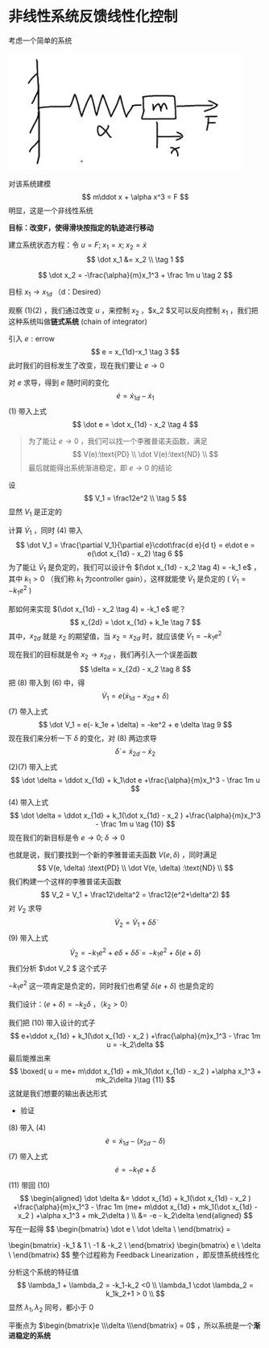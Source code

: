 # 非线性系统反馈线性化控制

考虑一个简单的系统

![4315efa7-f159-44be-be75-0801d775bec5](images/4315efa7-f159-44be-be75-0801d775bec5.png)

对该系统建模
$$
m\ddot x + \alpha x^3 = F
$$
明显，这是一个非线性系统

**目标：改变F，使得滑块按指定的轨迹进行移动** 

建立系统状态方程：令 $u = F;\;x_1 = x;\;x_2 = \dot x$ 
$$
\dot x_1 &= x_2 \\ \tag 1
$$

$$
\dot x_2 = -\frac{\alpha}{m}x_1^3 + \frac 1m u \tag 2
$$

目标 $x_1 \rightarrow x_{1d}$ （d：Desired）

观察 (1)(2) ，我们通过改变 $u$ ，来控制 $x_2$ ，$x_2 $又可以反向控制 $x_1$ ，我们把这种系统叫做**链式系统** (chain of integrator)

引入 $e:\text{errow}$
$$
e = x_{1d}-x_1 \tag 3
$$
此时我们的目标发生了改变，现在我们要让 $e \rightarrow 0$ 

对 $e$ 求导，得到 $e$ 随时间的变化
$$
\dot e = \dot x_{1d} - \dot x_1
$$
(1) 带入上式
$$
\dot e = \dot x_{1d} - x_2 \tag 4
$$

> 为了能让 $e \rightarrow 0$ ，我们可以找一个李雅普诺夫函数，满足
> $$
> V(e):\text{PD} \\
> \dot V(e):\text{ND} \\
> $$
> 最后就能得出系统渐进稳定，即 $e \rightarrow 0$ 的结论

设
$$
V_1 = \frac12e^2 \\ \tag 5
$$
显然 $V_1$ 是正定的

计算 $\dot V_1$ ，同时 (4) 带入
$$
\dot V_1 = \frac{\partial V_1}{\partial e}\cdot\frac{d e}{d t} = e\dot e
= e(\dot x_{1d} - x_2) 
\tag 6
$$
为了能让 $\dot V_1$ 是负定的，我们可以设计令 $(\dot x_{1d} - x_2 \tag 4) = -k_1 e$ ，其中 $k_1 > 0$ （我们称 $k_1$ 为controller gain），这样就能使 $\dot V_1$ 是负定的 ( $\dot V_1 = -k_1e^2$ )

 那如何来实现 $(\dot x_{1d} - x_2 \tag 4) = -k_1 e$ 呢？
$$
x_{2d} = \dot x_{1d} + k_1e \tag 7
$$
其中，$x_{2d}$ 就是 $x_2$ 的期望值，当 $x_2 = x_{2d}$ 时，就应该使 $\dot V_1 = -k_1e^2$ 

现在我们的目标就是令 $x_2 \rightarrow x_{2d}$ ，我们再引入一个误差函数
$$
\delta = x_{2d} - x_2 \tag 8
$$
把 (8) 带入到 (6) 中，得
$$
\dot V_1 = e(\dot x_{1d} - x_{2d} + \delta)
$$
(7) 带入上式
$$
\dot V_1 = e(- k_1e  + \delta) = -ke^2 + e \delta \tag 9
$$
现在我们来分析一下 $\delta$ 的变化，对 (8) 两边求导 
$$
\dot \delta = \dot x_{2d} - \dot x_2
$$
(2)(7) 带入上式
$$
\dot \delta = \ddot x_{1d} + k_1\dot e +\frac{\alpha}{m}x_1^3 - \frac 1m u
$$
(4) 带入上式
$$
\dot \delta = \ddot x_{1d} + k_1(\dot x_{1d} - x_2 ) +\frac{\alpha}{m}x_1^3 - \frac 1m u 
\tag {10}
$$
现在我们的新目标是令 $e\rightarrow 0;\;\delta\rightarrow 0$

也就是说，我们要找到一个新的李雅普诺夫函数 $V(e, \delta)$ ，同时满足
$$
V(e, \delta) :\text{PD} \\
\dot V(e, \delta) :\text{ND} \\
$$
我们构建一个这样的李雅普诺夫函数
$$
V_2 = V_1 + \frac12\delta^2 = \frac12(e^2+\delta^2)
$$
对 $V_2$ 求导
$$
\dot V_2 = \dot V_1 + \delta\dot\delta
$$
(9) 带入上式
$$
\dot V_2 = -k_1e^2 + e \delta + \delta\dot\delta = -k_1e^2 + \delta(e+\dot\delta)
$$
我们分析 $\dot V_2 $ 这个式子

$-k_1e^2$ 这一项肯定是负定的，同时我们也希望 $\delta(e+\dot\delta)$ 也是负定的

我们设计：$(e+\dot\delta) = -k_2\delta$ ，（$k_2>0$）

我们把 (10) 带入设计的式子
$$
e+\ddot x_{1d} + k_1(\dot x_{1d} - x_2 ) +\frac{\alpha}{m}x_1^3 - \frac 1m u  = -k_2\delta
$$
最后能推出来
$$
\boxed{
u = me+ m\ddot x_{1d} + mk_1(\dot x_{1d} - x_2 ) +\alpha x_1^3 + mk_2\delta 
}\tag {11}
$$
这就是我们想要的输出表达形式

- 验证

(8) 带入 (4)
$$
\dot e = \dot x_{1d} - (x_{2d} - \delta)
$$
(7) 带入上式
$$
\dot e =  - k_1e + \delta
$$
(11) 带回 (10)
$$
\begin{aligned}
\dot \delta &= \ddot x_{1d} + k_1(\dot x_{1d} - x_2 ) +\frac{\alpha}{m}x_1^3 - \frac 1m (me+ m\ddot x_{1d} + mk_1(\dot x_{1d} - x_2 ) +\alpha x_1^3 + mk_2\delta ) \\
&= -e - k_2\delta
\end{aligned}
$$
写在一起得
$$
\begin{bmatrix}
\dot e \\
\dot \delta \\
\end{bmatrix} =

\begin{bmatrix}
-k_1 & 1 \\
-1 & -k_2 \\
\end{bmatrix}
\begin{bmatrix}
e \\
\delta \\
\end{bmatrix}
$$
整个过程称为 Feedback Linearization ，即反馈系统线性化

分析这个系统的特征值
$$
\lambda_1 + \lambda_2 = -k_1-k_2 <0 \\
\lambda_1 \cdot \lambda_2 = k_1k_2+1 > 0 \\
$$
显然 $\lambda_1,\lambda_2$ 同号，都小于 0

平衡点为 $\begin{bmatrix}e \\\delta \\\end{bmatrix} = 0$ ，所以系统是一个**渐进稳定的系统**

